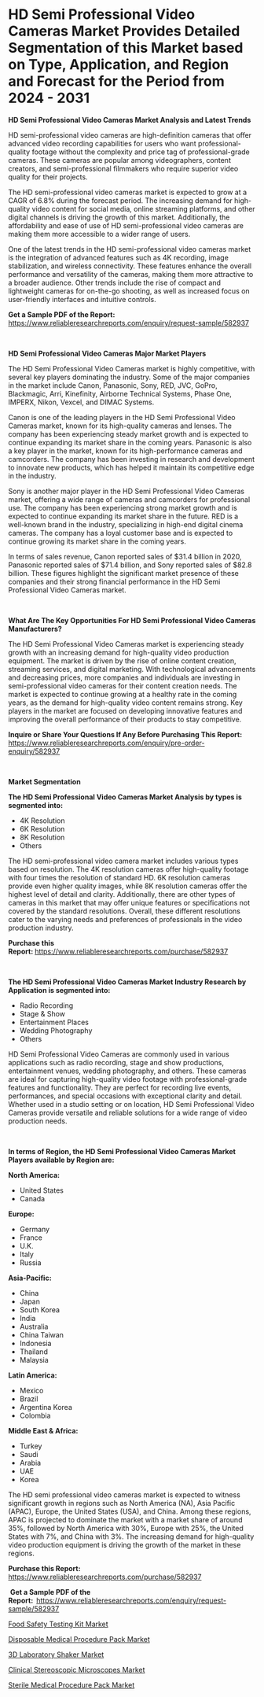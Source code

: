 <p><h1>HD Semi Professional Video Cameras Market Provides Detailed Segmentation of this Market based on Type, Application, and Region and Forecast for the Period from 2024 - 2031</h1></p><p><strong>HD Semi Professional Video Cameras Market Analysis and Latest Trends</strong></p>
<p><p>HD semi-professional video cameras are high-definition cameras that offer advanced video recording capabilities for users who want professional-quality footage without the complexity and price tag of professional-grade cameras. These cameras are popular among videographers, content creators, and semi-professional filmmakers who require superior video quality for their projects.</p><p>The HD semi-professional video cameras market is expected to grow at a CAGR of 6.8% during the forecast period. The increasing demand for high-quality video content for social media, online streaming platforms, and other digital channels is driving the growth of this market. Additionally, the affordability and ease of use of HD semi-professional video cameras are making them more accessible to a wider range of users.</p><p>One of the latest trends in the HD semi-professional video cameras market is the integration of advanced features such as 4K recording, image stabilization, and wireless connectivity. These features enhance the overall performance and versatility of the cameras, making them more attractive to a broader audience. Other trends include the rise of compact and lightweight cameras for on-the-go shooting, as well as increased focus on user-friendly interfaces and intuitive controls.</p></p>
<p><strong>Get a Sample PDF of the Report:&nbsp;</strong> <a href="https://www.reliableresearchreports.com/enquiry/request-sample/582937">https://www.reliableresearchreports.com/enquiry/request-sample/582937</a></p>
<p>&nbsp;</p>
<p><strong>HD Semi Professional Video Cameras Major Market Players</strong></p>
<p><p>The HD Semi Professional Video Cameras market is highly competitive, with several key players dominating the industry. Some of the major companies in the market include Canon, Panasonic, Sony, RED, JVC, GoPro, Blackmagic, Arri, Kinefinity, Airborne Technical Systems, Phase One, IMPERX, Nikon, Vexcel, and DIMAC Systems.</p><p>Canon is one of the leading players in the HD Semi Professional Video Cameras market, known for its high-quality cameras and lenses. The company has been experiencing steady market growth and is expected to continue expanding its market share in the coming years. Panasonic is also a key player in the market, known for its high-performance cameras and camcorders. The company has been investing in research and development to innovate new products, which has helped it maintain its competitive edge in the industry.</p><p>Sony is another major player in the HD Semi Professional Video Cameras market, offering a wide range of cameras and camcorders for professional use. The company has been experiencing strong market growth and is expected to continue expanding its market share in the future. RED is a well-known brand in the industry, specializing in high-end digital cinema cameras. The company has a loyal customer base and is expected to continue growing its market share in the coming years.</p><p>In terms of sales revenue, Canon reported sales of $31.4 billion in 2020, Panasonic reported sales of $71.4 billion, and Sony reported sales of $82.8 billion. These figures highlight the significant market presence of these companies and their strong financial performance in the HD Semi Professional Video Cameras market.</p></p>
<p>&nbsp;</p>
<p><strong>What Are The Key Opportunities For HD Semi Professional Video Cameras Manufacturers?</strong></p>
<p><p>The HD Semi Professional Video Cameras market is experiencing steady growth with an increasing demand for high-quality video production equipment. The market is driven by the rise of online content creation, streaming services, and digital marketing. With technological advancements and decreasing prices, more companies and individuals are investing in semi-professional video cameras for their content creation needs. The market is expected to continue growing at a healthy rate in the coming years, as the demand for high-quality video content remains strong. Key players in the market are focused on developing innovative features and improving the overall performance of their products to stay competitive.</p></p>
<p><strong>Inquire or Share Your Questions If Any Before Purchasing This Report:</strong> <a href="https://www.reliableresearchreports.com/enquiry/pre-order-enquiry/582937">https://www.reliableresearchreports.com/enquiry/pre-order-enquiry/582937</a></p>
<p>&nbsp;</p>
<p><strong>Market Segmentation</strong></p>
<p><strong>The HD Semi Professional Video Cameras Market Analysis by types is segmented into:</strong></p>
<p><ul><li>4K Resolution</li><li>6K Resolution</li><li>8K Resolution</li><li>Others</li></ul></p>
<p><p>The HD semi-professional video camera market includes various types based on resolution. The 4K resolution cameras offer high-quality footage with four times the resolution of standard HD. 6K resolution cameras provide even higher quality images, while 8K resolution cameras offer the highest level of detail and clarity. Additionally, there are other types of cameras in this market that may offer unique features or specifications not covered by the standard resolutions. Overall, these different resolutions cater to the varying needs and preferences of professionals in the video production industry.</p></p>
<p><strong>Purchase this Report:&nbsp;</strong><a href="https://www.reliableresearchreports.com/purchase/582937">https://www.reliableresearchreports.com/purchase/582937</a></p>
<p>&nbsp;</p>
<p><strong>The HD Semi Professional Video Cameras Market Industry Research by Application is segmented into:</strong></p>
<p><ul><li>Radio Recording</li><li>Stage & Show</li><li>Entertainment Places</li><li>Wedding Photography</li><li>Others</li></ul></p>
<p><p>HD Semi Professional Video Cameras are commonly used in various applications such as radio recording, stage and show productions, entertainment venues, wedding photography, and others. These cameras are ideal for capturing high-quality video footage with professional-grade features and functionality. They are perfect for recording live events, performances, and special occasions with exceptional clarity and detail. Whether used in a studio setting or on location, HD Semi Professional Video Cameras provide versatile and reliable solutions for a wide range of video production needs.</p></p>
<p>&nbsp;</p>
<p><strong>In terms of Region, the HD Semi Professional Video Cameras Market Players available by Region are:</strong></p>
<p>
    <p> <strong> North America: </strong>
        <ul>
            <li>United States</li>
            <li>Canada</li>
        </ul>
        </p> 
    <p> <strong> Europe: </strong>
        <ul>
            <li>Germany</li>
            <li>France</li>
            <li>U.K.</li>
            <li>Italy</li>
            <li>Russia</li>
        </ul>
        </p> 
    <p> <strong> Asia-Pacific: </strong>
        <ul>
            <li>China</li>
            <li>Japan</li>
            <li>South Korea</li>
            <li>India</li>
            <li>Australia</li>
            <li>China Taiwan</li>
            <li>Indonesia</li>
            <li>Thailand</li>
            <li>Malaysia</li>
        </ul>
        </p> 
    <p> <strong> Latin America: </strong>
        <ul>
            <li>Mexico</li>
            <li>Brazil</li>
            <li>Argentina Korea</li>
            <li>Colombia</li>
        </ul>
        </p> 
    <p> <strong> Middle East & Africa: </strong>
        <ul>
            <li>Turkey</li>
            <li>Saudi</li>
            <li>Arabia</li>
            <li>UAE</li>
            <li>Korea</li>
        </ul>
    </p>
    </p>
<p><p>The HD semi professional video cameras market is expected to witness significant growth in regions such as North America (NA), Asia Pacific (APAC), Europe, the United States (USA), and China. Among these regions, APAC is projected to dominate the market with a market share of around 35%, followed by North America with 30%, Europe with 25%, the United States with 7%, and China with 3%. The increasing demand for high-quality video production equipment is driving the growth of the market in these regions.</p></p>
<p><strong>Purchase this Report: </strong><a href="https://www.reliableresearchreports.com/purchase/582937">https://www.reliableresearchreports.com/purchase/582937</a></p>
<p>&nbsp;<strong>Get a Sample PDF of the Report:&nbsp;&nbsp;</strong><a href="https://www.reliableresearchreports.com/enquiry/request-sample/582937">https://www.reliableresearchreports.com/enquiry/request-sample/582937</a></p>
<p><strong></strong></p>
<p><p><a href="https://medium.com/@anthonyrichards766/food-safety-testing-kit-market-competitive-analysis-market-trends-and-forecast-to-2031-e57614132d6d">Food Safety Testing Kit Market</a></p><p><a href="https://medium.com/@anthonyrichards766/disposable-medical-procedure-pack-market-research-report-its-history-and-forecast-2024-to-2031-65cb59412e23">Disposable Medical Procedure Pack Market</a></p><p><a href="https://medium.com/@anthonyrichards766/3d-laboratory-shaker-market-outlook-industry-overview-and-forecast-2024-to-2031-b1a922578d3c">3D Laboratory Shaker Market</a></p><p><a href="https://medium.com/p/f21ec7c256fa/edit">Clinical Stereoscopic Microscopes Market</a></p><p><a href="https://medium.com/@anthonyrichards766/sterile-medical-procedure-pack-market-the-key-to-successful-business-strategy-forecast-till-2031-3a31bdfd3ea4">Sterile Medical Procedure Pack Market</a></p></p>